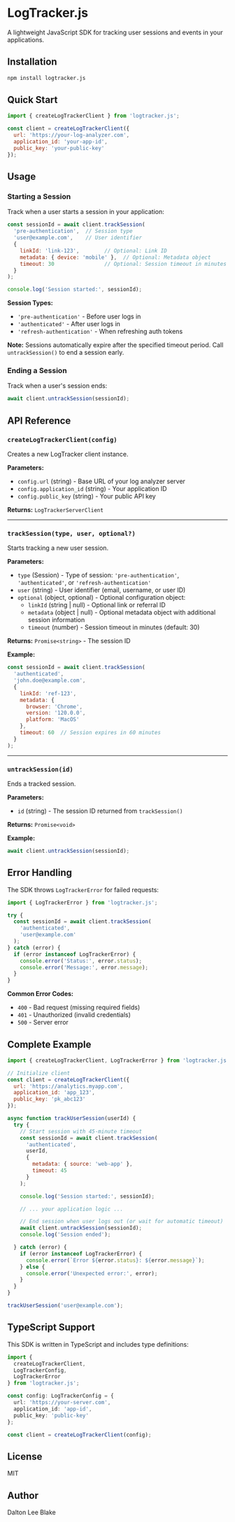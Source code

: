 # LogTracker.js

A lightweight JavaScript SDK for tracking user sessions and events in your applications.

## Installation

```bash
npm install logtracker.js
```

## Quick Start

```javascript
import { createLogTrackerClient } from 'logtracker.js';

const client = createLogTrackerClient({
  url: 'https://your-log-analyzer.com',
  application_id: 'your-app-id',
  public_key: 'your-public-key'
});
```

## Usage

### Starting a Session

Track when a user starts a session in your application:

```javascript
const sessionId = await client.trackSession(
  'pre-authentication',  // Session type
  'user@example.com',    // User identifier
  {
    linkId: 'link-123',        // Optional: Link ID
    metadata: { device: 'mobile' },  // Optional: Metadata object
    timeout: 30                // Optional: Session timeout in minutes (default: 30)
  }
);

console.log('Session started:', sessionId);
```

**Session Types:**
- `'pre-authentication'` - Before user logs in
- `'authenticated'` - After user logs in
- `'refresh-authentication'` - When refreshing auth tokens

**Note:** Sessions automatically expire after the specified timeout period. Call `untrackSession()` to end a session early.

### Ending a Session

Track when a user's session ends:

```javascript
await client.untrackSession(sessionId);
```

## API Reference

### `createLogTrackerClient(config)`

Creates a new LogTracker client instance.

**Parameters:**
- `config.url` (string) - Base URL of your log analyzer server
- `config.application_id` (string) - Your application ID
- `config.public_key` (string) - Your public API key

**Returns:** `LogTrackerServerClient`

---

### `trackSession(type, user, optional?)`

Starts tracking a new user session.

**Parameters:**
- `type` (Session) - Type of session: `'pre-authentication'`, `'authenticated'`, or `'refresh-authentication'`
- `user` (string) - User identifier (email, username, or user ID)
- `optional` (object, optional) - Optional configuration object:
  - `linkId` (string | null) - Optional link or referral ID
  - `metadata` (object | null) - Optional metadata object with additional session information
  - `timeout` (number) - Session timeout in minutes (default: 30)

**Returns:** `Promise<string>` - The session ID

**Example:**
```javascript
const sessionId = await client.trackSession(
  'authenticated',
  'john.doe@example.com',
  {
    linkId: 'ref-123',
    metadata: {
      browser: 'Chrome',
      version: '120.0.0',
      platform: 'MacOS'
    },
    timeout: 60  // Session expires in 60 minutes
  }
);
```

---

### `untrackSession(id)`

Ends a tracked session.

**Parameters:**
- `id` (string) - The session ID returned from `trackSession()`

**Returns:** `Promise<void>`

**Example:**
```javascript
await client.untrackSession(sessionId);
```

## Error Handling

The SDK throws `LogTrackerError` for failed requests:

```javascript
import { LogTrackerError } from 'logtracker.js';

try {
  const sessionId = await client.trackSession(
    'authenticated',
    'user@example.com'
  );
} catch (error) {
  if (error instanceof LogTrackerError) {
    console.error('Status:', error.status);
    console.error('Message:', error.message);
  }
}
```

**Common Error Codes:**
- `400` - Bad request (missing required fields)
- `401` - Unauthorized (invalid credentials)
- `500` - Server error

## Complete Example

```javascript
import { createLogTrackerClient, LogTrackerError } from 'logtracker.js';

// Initialize client
const client = createLogTrackerClient({
  url: 'https://analytics.myapp.com',
  application_id: 'app_123',
  public_key: 'pk_abc123'
});

async function trackUserSession(userId) {
  try {
    // Start session with 45-minute timeout
    const sessionId = await client.trackSession(
      'authenticated',
      userId,
      {
        metadata: { source: 'web-app' },
        timeout: 45
      }
    );

    console.log('Session started:', sessionId);

    // ... your application logic ...

    // End session when user logs out (or wait for automatic timeout)
    await client.untrackSession(sessionId);
    console.log('Session ended');

  } catch (error) {
    if (error instanceof LogTrackerError) {
      console.error(`Error ${error.status}: ${error.message}`);
    } else {
      console.error('Unexpected error:', error);
    }
  }
}

trackUserSession('user@example.com');
```

## TypeScript Support

This SDK is written in TypeScript and includes type definitions:

```typescript
import {
  createLogTrackerClient,
  LogTrackerConfig,
  LogTrackerError
} from 'logtracker.js';

const config: LogTrackerConfig = {
  url: 'https://your-server.com',
  application_id: 'app-id',
  public_key: 'public-key'
};

const client = createLogTrackerClient(config);
```

## License

MIT

## Author

Dalton Lee Blake
